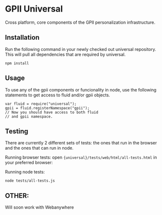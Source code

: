 GPII Universal
==============

Cross platform, core components of the GPII personalization infrastructure.

Installation
------------

Run the following command in your newly checked out universal repository. This
will pull all dependencies that are required by universal.

    npm install

Usage
-----

To use any of the gpii components or funcionality in node, use the
following statements to get access to fluid and/or gpii objects.

    var fluid = require("universal");
    gpii = fluid.registerNamespace("gpii");
    // Now you should have access to both fluid
    // and gpii namespace.

Testing
-------

There are currently 2 different sets of tests: the ones that run in the browser
and the ones that can run in node.

Running browser tests:
open `{universal}/tests/web/html/all-tests.html` in your preferred browser:

Running node tests:

    node tests/all-tests.js


OTHER:
-------
Will soon work with Webanywhere
